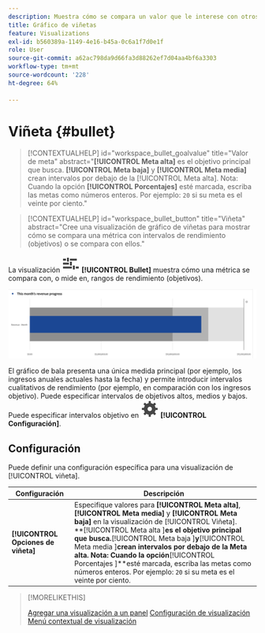 ```yaml
---
description: Muestra cómo se compara un valor que le interese con otros rangos de rendimiento (objetivos).
title: Gráfico de viñetas
feature: Visualizations
exl-id: b560389a-1149-4e16-b45a-0c6a1f7d0e1f
role: User
source-git-commit: a62ac798da9d66fa3d88262ef7d04aa4bf6a3303
workflow-type: tm+mt
source-wordcount: '228'
ht-degree: 64%

---
```


# Viñeta {#bullet}

<!-- markdownlint-disable MD034 -->

>[!CONTEXTUALHELP]
>id="workspace_bullet_goalvalue"
>title="Valor de meta"
>abstract="**[!UICONTROL Meta alta]** es el objetivo principal que busca. **[!UICONTROL Meta baja]** y **[!UICONTROL Meta media]** crean intervalos por debajo de la [!UICONTROL Meta alta]. Nota: Cuando la opción **[!UICONTROL Porcentajes]** esté marcada, escriba las metas como números enteros. Por ejemplo: `20` si su meta es el veinte por ciento."

<!-- markdownlint-enable MD034 -->

<!-- markdownlint-disable MD034 -->

>[!CONTEXTUALHELP]
>id="workspace_bullet_button"
>title="Viñeta"
>abstract="Cree una visualización de gráfico de viñetas para mostrar cómo se compara una métrica con intervalos de rendimiento (objetivos) o se compara con ellos."

<!-- markdownlint-enable MD034 -->


La visualización ![GraphBullet](/help/assets/icons/GraphBullet.svg) **[!UICONTROL Bullet]** muestra cómo una métrica se compara con, o mide en, rangos de rendimiento (objetivos).

![](assets/bullet.png)

El gráfico de bala presenta una única medida principal (por ejemplo, los ingresos anuales actuales hasta la fecha) y permite introducir intervalos cualitativos de rendimiento (por ejemplo, en comparación con los ingresos objetivo). Puede especificar intervalos de objetivos altos, medios y bajos. Puede especificar intervalos objetivo en ![Configuración](/help/assets/icons/Setting.svg) **[!UICONTROL Configuración]**.

## Configuración

Puede definir una configuración específica para una visualización de [!UICONTROL viñeta].

| Configuración | Descripción |
|---|---|
| **[!UICONTROL Opciones de viñeta]** | Especifique valores para **[!UICONTROL Meta alta]**, **[!UICONTROL Meta media]** y **[!UICONTROL Meta baja]** en la visualización de [!UICONTROL Viñeta]. <br/>**[!UICONTROL Meta alta ]**es el objetivo principal que busca.**[!UICONTROL  Meta baja ]**y**[!UICONTROL  Meta media ]**crean intervalos por debajo de la Meta alta. Nota: Cuando la opción**[!UICONTROL  Porcentajes ]**esté marcada, escriba las metas como números enteros. Por ejemplo: `20` si su meta es el veinte por ciento. |

>[!MORELIKETHIS]
>
>[Agregar una visualización a un panel](/help/analysis-workspace/visualizations/freeform-analysis-visualizations.md#add-visualizations-to-a-panel)
>[Configuración de visualización](/help/analysis-workspace/visualizations/freeform-analysis-visualizations.md#settings)
>[Menú contextual de visualización ](/help/analysis-workspace/visualizations/freeform-analysis-visualizations.md#context-menu)
>

